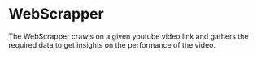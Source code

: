 # WebScrapper

The WebScrapper crawls on a given youtube video link and gathers the required data to get insights on the performance of the video.
